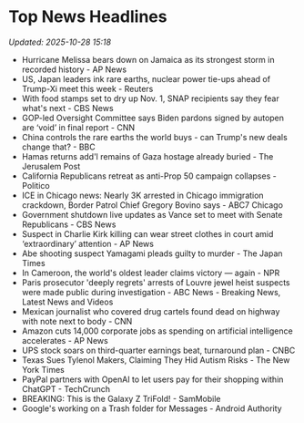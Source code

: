 # Top News Headlines

_Updated: 2025-10-28 15:18_

- Hurricane Melissa bears down on Jamaica as its strongest storm in recorded history - AP News
- US, Japan leaders ink rare earths, nuclear power tie-ups ahead of Trump-Xi meet this week - Reuters
- With food stamps set to dry up Nov. 1, SNAP recipients say they fear what's next - CBS News
- GOP-led Oversight Committee says Biden pardons signed by autopen are ‘void’ in final report - CNN
- China controls the rare earths the world buys - can Trump's new deals change that? - BBC
- Hamas returns add'l remains of Gaza hostage already buried - The Jerusalem Post
- California Republicans retreat as anti-Prop 50 campaign collapses - Politico
- ICE in Chicago news: Nearly 3K arrested in Chicago immigration crackdown, Border Patrol Chief Gregory Bovino says - ABC7 Chicago
- Government shutdown live updates as Vance set to meet with Senate Republicans - CBS News
- Suspect in Charlie Kirk killing can wear street clothes in court amid ‘extraordinary’ attention - AP News
- Abe shooting suspect Yamagami pleads guilty to murder - The Japan Times
- In Cameroon, the world's oldest leader claims victory — again - NPR
- Paris prosecutor 'deeply regrets' arrests of Louvre jewel heist suspects were made public during investigation - ABC News - Breaking News, Latest News and Videos
- Mexican journalist who covered drug cartels found dead on highway with note next to body - CNN
- Amazon cuts 14,000 corporate jobs as spending on artificial intelligence accelerates - AP News
- UPS stock soars on third-quarter earnings beat, turnaround plan - CNBC
- Texas Sues Tylenol Makers, Claiming They Hid Autism Risks - The New York Times
- PayPal partners with OpenAI to let users pay for their shopping within ChatGPT - TechCrunch
- BREAKING: This is the Galaxy Z TriFold! - SamMobile
- Google's working on a Trash folder for Messages - Android Authority